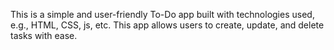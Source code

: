 This is a simple and user-friendly To-Do app built with technologies used, e.g., HTML, CSS, js, etc. This app allows users to create, update, and delete tasks with ease.

